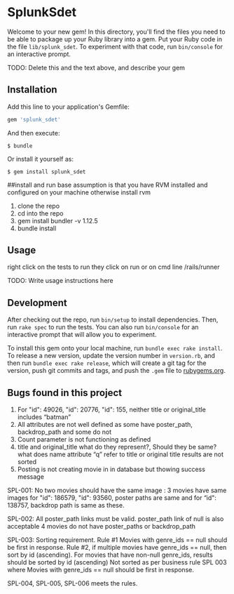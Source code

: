 # SplunkSdet

Welcome to your new gem! In this directory, you'll find the files you need to be able to package up your Ruby library into a gem. Put your Ruby code in the file `lib/splunk_sdet`. To experiment with that code, run `bin/console` for an interactive prompt.

TODO: Delete this and the text above, and describe your gem

## Installation

Add this line to your application's Gemfile:

```ruby
gem 'splunk_sdet'
```

And then execute:

    $ bundle

Or install it yourself as:

    $ gem install splunk_sdet
##install and run
base assumption is that you have RVM installed and configured on your machine otherwise install rvm
1. clone the repo
2. cd into the repo
3. gem install bundler -v 1.12.5
4. bundle install
## Usage
right click on the tests to run they click on run
or on cmd line /rails/runner <path to script name>

TODO: Write usage instructions here

## Development

After checking out the repo, run `bin/setup` to install dependencies. Then, run `rake spec` to run the tests. You can also run `bin/console` for an interactive prompt that will allow you to experiment.

To install this gem onto your local machine, run `bundle exec rake install`. To release a new version, update the version number in `version.rb`, and then run `bundle exec rake release`, which will create a git tag for the version, push git commits and tags, and push the `.gem` file to [rubygems.org](https://rubygems.org).

## Bugs found in this project

1. For  "id": 49026,  "id": 20776,   "id": 155, neither title or original_title includes “batman”
2. All attributes are not well defined as some have poster_path, backdrop_path and some do not 
3. Count parameter is not functioning as defined 
4. title and original_title what do they represent?, Should they be same? what does name attribute “q” refer to title or original title
results are not sorted
5. Posting is not creating movie in in database but thowing success message

SPL-001: No two movies should have the same image :
3 movies have same images
for  "id": 186579, "id": 93560, poster paths are same and for “id": 138757, backdrop path is same as these.

SPL-002: All poster_path links must be valid. poster_path link of null is also acceptable
4 movies do not have poster_paths or backdrop_path


SPL-003: Sorting requirement. Rule #1 Movies with genre_ids == null should be first in response. Rule #2, if multiple movies have genre_ids == null, then sort by id (ascending). For movies that have non-null genre_ids, results should be sorted by id (ascending)
Not sorted as per business rule SPL 003 where Movies with genre_ids == null should be first in response.

SPL-004, SPL-005, SPL-006 meets the rules.

